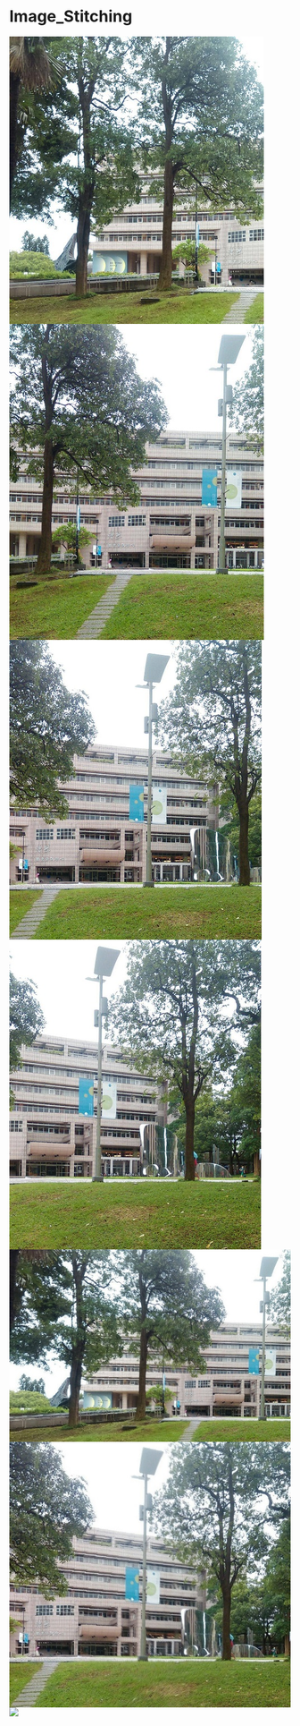 # Image_Stitching

<img align="left" src="https://github.com/LYC0320/Image_Stitching/blob/master/Image%20Stitching/bin/results/l1.jpg">

<img align="left" src="https://github.com/LYC0320/Image_Stitching/blob/master/Image%20Stitching/bin/results/l2.jpg">

<img align="left" src="https://github.com/LYC0320/Image_Stitching/blob/master/Image%20Stitching/bin/results/l3.jpg">

<img align="left" src="https://github.com/LYC0320/Image_Stitching/blob/master/Image%20Stitching/bin/results/l4.jpg">

<img align="left" src="https://github.com/LYC0320/Image_Stitching/blob/master/Image%20Stitching/bin/results/l1+l2.jpg">

<img align="left" src="https://github.com/LYC0320/Image_Stitching/blob/master/Image%20Stitching/bin/results/l3+l4.jpg">

<img align="left" src="https://github.com/LYC0320/Image_Stitching/blob/master/Image%20Stitching/bin/results/l1+l2l3+l4.jpg">
